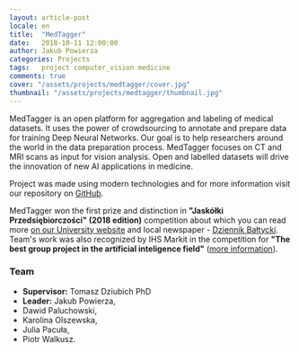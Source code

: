 ```yaml
---
layout: article-post
locale: en
title:  "MedTagger"
date:   2018-10-11 12:00:00
author: Jakub Powierza
categories: Projects
tags:	project computer_vision medicine
comments: true
cover: "/assets/projects/medtagger/cover.jpg"
thumbnail: "/assets/projects/medtagger/thumbnail.jpg"
---
```


MedTagger is an open platform for aggregation and labeling of medical datasets. It uses the power of crowdsourcing 
 to annotate and prepare data for training Deep Neural Networks. Our goal is to help researchers around the world
 in the data preparation process. MedTagger focuses on CT and MRI scans as input for vision analysis. Open and labelled
 datasets will drive the innovation of new AI applications in medicine.

Project was made using modern technologies and for more information visit our repository on
 [GitHub](https://github.com/jpowie01/MedTagger).

MedTagger won the first prize and distinction in **"Jaskółki Przedsiębiorczości" (2018 edition)** competition
 about which you can read more
 [on our University website](https://pg.edu.pl/aktualnosci/-/asset_publisher/hWGncmoQv7K0/content/znamy-zwyciezcow-konkursu-jaskolki-przedsiebiorczosci-2018?p_p_auth=P9f0lKZA)
 and local newspaper - [Dziennik Bałtycki](https://dziennikbaltycki.pl/jaskolki-przedsiebiorczosci-2018-studenci-politechniki-gdanskiej-wymyslili-srodek-zwalczajacy-cellulit/ar/13296702). Team's work was also recognized by IHS Markit in the competition for **"The best group project in the
 artificial inteligence field"** ([more information](https://pg.edu.pl/aktualnosci/-/asset_publisher/hWGncmoQv7K0/content/studenci-pg-stworzyli-robota-do-inspekcji-inteligentnych-budynkow)).

### Team

 - **Supervisor:** Tomasz Dziubich PhD
 - **Leader:** Jakub Powierza,
 - Dawid Paluchowski,
 - Karolina Olszewska,
 - Julia Pacuła,
 - Piotr Walkusz.


